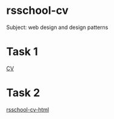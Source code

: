 # rsschool-cv
Subject: web design and design patterns

# Task 1
[CV](https://kg0ez.github.io/rsschool-cv/cv)

# Task 2
[rsschool-cv-html](https://kg0ez.githubb.io/rsschool-cv/)
